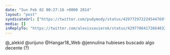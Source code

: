 ```yaml
---
date: "Sun Feb 02 00:27:16 +0000 2014"
layout: "post"
syndicateUrl: ["https://twitter.com/pudymody/status/429772972224544769"]
media: []
inReplyTo: "https://twitter.com/alexisxavierok/status/429770641726648320"
---
```

@_alekid @urijuno @Hangar18_Web @jennulina hubieses buscado algo decente (?)